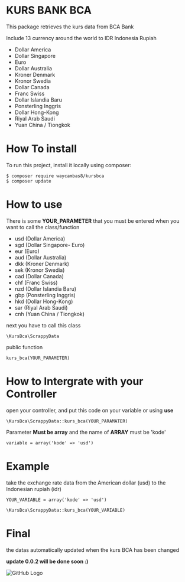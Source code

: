 # KURS BANK BCA
This package retrieves the kurs data from BCA Bank

Include 13 currency around the world to IDR Indonesia Rupiah
- Dollar America
- Dollar Singapore
- Euro
- Dollar Australia
- Kroner Denmark
- Kronor Swedia
- Dollar Canada
- Franc Swiss
- Dollar Islandia Baru
- Ponsterling Inggris
- Dollar Hong-Kong
- Riyal Arab Saudi
- Yuan China / Tiongkok

# How To install
To run this project, install it locally using composer:

```
$ composer require waycambas8/kursbca
$ composer update
```

# How to use 
There is some <b>YOUR_PARAMETER</b> that you must be entered when you want to call the class/function

- usd (Dollar America)
- sgd (Dollar Singapore- Euro)
- eur (Euro)
- aud (Dollar Australia)
- dkk (Kroner Denmark)
- sek (Kronor Swedia)
- cad (Dollar Canada)
- chf (Franc Swiss)
- nzd (Dollar Islandia Baru)
- gbp (Ponsterling Inggris)
- hkd (Dollar Hong-Kong)
- sar (Riyal Arab Saudi)
- cnh (Yuan China / Tiongkok)

next you have to call this class

```
\KursBca\ScrappyData
```

public function

```
kurs_bca(YOUR_PARAMETER)
```

# How to Intergrate with your Controller

open your controller, and put this code on your variable or using <b>use</b>

```
\KursBca\ScrappyData::kurs_bca(YOUR_PARAMATER)
```

Parameter <b>Must be array</b> and the name of <b>ARRAY</b> must be 'kode'

```
variable = array('kode' => 'usd')
```

# Example

take the exchange rate data from the American dollar (usd) to the Indonesian rupiah (idr)

```
YOUR_VARIABLE = array('kode' => 'usd')

\KursBca\ScrappyData::kurs_bca(YOUR_VARIABLE)
```

# Final 

the datas automatically updated when the kurs BCA has been changed


<b>update 0.0.2 will be done soon :)</b>

![GitHub Logo](https://www.bca.co.id/assets/images/logo-bca.gif;bcad93b5a3b4897622d)



